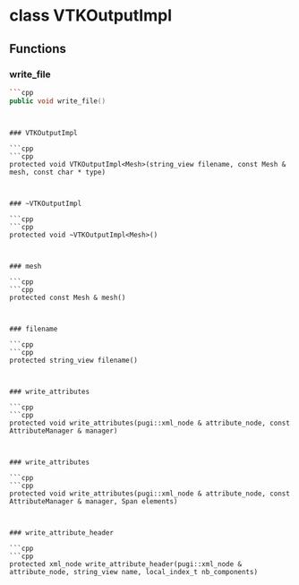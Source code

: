 # class VTKOutputImpl


## Functions

### write_file

```cpp
```cpp
public void write_file()
```
```


### VTKOutputImpl

```cpp
```cpp
protected void VTKOutputImpl<Mesh>(string_view filename, const Mesh & mesh, const char * type)
```
```


### ~VTKOutputImpl

```cpp
```cpp
protected void ~VTKOutputImpl<Mesh>()
```
```


### mesh

```cpp
```cpp
protected const Mesh & mesh()
```
```


### filename

```cpp
```cpp
protected string_view filename()
```
```


### write_attributes

```cpp
```cpp
protected void write_attributes(pugi::xml_node & attribute_node, const AttributeManager & manager)
```
```


### write_attributes

```cpp
```cpp
protected void write_attributes(pugi::xml_node & attribute_node, const AttributeManager & manager, Span elements)
```
```


### write_attribute_header

```cpp
```cpp
protected xml_node write_attribute_header(pugi::xml_node & attribute_node, string_view name, local_index_t nb_components)
```
```




